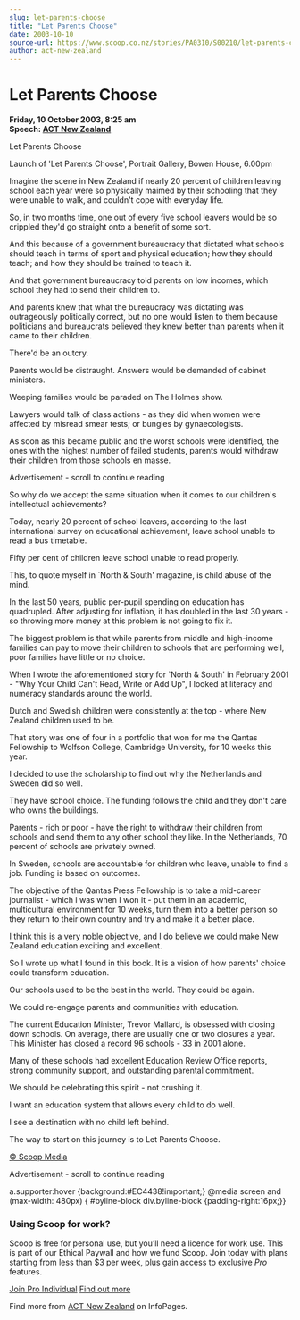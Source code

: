 ```yaml
---
slug: let-parents-choose
title: "Let Parents Choose"
date: 2003-10-10
source-url: https://www.scoop.co.nz/stories/PA0310/S00210/let-parents-choose.htm
author: act-new-zealand
---
```

Let Parents Choose
==================

**Friday, 10 October 2003, 8:25 am**  
**Speech: [ACT New Zealand](https://info.scoop.co.nz/ACT_New_Zealand)**

  
Let Parents Choose

Launch of 'Let Parents Choose', Portrait Gallery, Bowen House, 6.00pm

Imagine the scene in New Zealand if nearly 20 percent of children leaving school each year were so physically maimed by their schooling that they were unable to walk, and couldn't cope with everyday life.

So, in two months time, one out of every five school leavers would be so crippled they'd go straight onto a benefit of some sort.

And this because of a government bureaucracy that dictated what schools should teach in terms of sport and physical education; how they should teach; and how they should be trained to teach it.

And that government bureaucracy told parents on low incomes, which school they had to send their children to.

And parents knew that what the bureaucracy was dictating was outrageously politically correct, but no one would listen to them because politicians and bureaucrats believed they knew better than parents when it came to their children.

There'd be an outcry.

Parents would be distraught. Answers would be demanded of cabinet ministers.

Weeping families would be paraded on The Holmes show.

Lawyers would talk of class actions - as they did when women were affected by misread smear tests; or bungles by gynaecologists.

As soon as this became public and the worst schools were identified, the ones with the highest number of failed students, parents would withdraw their children from those schools en masse.

Advertisement - scroll to continue reading





So why do we accept the same situation when it comes to our children's intellectual achievements?

Today, nearly 20 percent of school leavers, according to the last international survey on educational achievement, leave school unable to read a bus timetable.

Fifty per cent of children leave school unable to read properly.

This, to quote myself in \`North & South' magazine, is child abuse of the mind.

In the last 50 years, public per-pupil spending on education has quadrupled. After adjusting for inflation, it has doubled in the last 30 years - so throwing more money at this problem is not going to fix it.

The biggest problem is that while parents from middle and high-income families can pay to move their children to schools that are performing well, poor families have little or no choice.

When I wrote the aforementioned story for \`North & South' in February 2001 - "Why Your Child Can't Read, Write or Add Up", I looked at literacy and numeracy standards around the world.

Dutch and Swedish children were consistently at the top - where New Zealand children used to be.

That story was one of four in a portfolio that won for me the Qantas Fellowship to Wolfson College, Cambridge University, for 10 weeks this year.

I decided to use the scholarship to find out why the Netherlands and Sweden did so well.

They have school choice. The funding follows the child and they don't care who owns the buildings.

Parents - rich or poor - have the right to withdraw their children from schools and send them to any other school they like. In the Netherlands, 70 percent of schools are privately owned.

In Sweden, schools are accountable for children who leave, unable to find a job. Funding is based on outcomes.

The objective of the Qantas Press Fellowship is to take a mid-career journalist - which I was when I won it - put them in an academic, multicultural environment for 10 weeks, turn them into a better person so they return to their own country and try and make it a better place.

I think this is a very noble objective, and I do believe we could make New Zealand education exciting and excellent.

So I wrote up what I found in this book. It is a vision of how parents' choice could transform education.

Our schools used to be the best in the world. They could be again.

We could re-engage parents and communities with education.

The current Education Minister, Trevor Mallard, is obsessed with closing down schools. On average, there are usually one or two closures a year. This Minister has closed a record 96 schools - 33 in 2001 alone.

Many of these schools had excellent Education Review Office reports, strong community support, and outstanding parental commitment.

We should be celebrating this spirit - not crushing it.

I want an education system that allows every child to do well.

I see a destination with no child left behind.

The way to start on this journey is to Let Parents Choose.

  

[© Scoop Media](http://www.scoop.co.nz/about/terms.html)  

Advertisement - scroll to continue reading



a.supporter:hover {background:#EC4438!important;} @media screen and (max-width: 480px) { #byline-block div.byline-block {padding-right:16px;}}

### Using Scoop for work?

Scoop is free for personal use, but you’ll need a licence for work use. This is part of our Ethical Paywall and how we fund Scoop. Join today with plans starting from less than $3 per week, plus gain access to exclusive _Pro_ features.  
  
[Join Pro Individual](https://pro.scoop.co.nz/Individual/?from=ProIn24) [Find out more](https://pro.scoop.co.nz/using-scoop-for-work/?from=ProIn24)

Find more from [ACT New Zealand](https://info.scoop.co.nz/ACT_New_Zealand) on InfoPages.